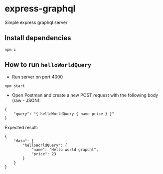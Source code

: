 # express-graphql
Simple express graphql server

## Install dependencies

```
npm i
```

## How to run `helloWorldQuery`

- Run server on port 4000
```
npm start
```

- Open Postman and create a new POST request with the following body (raw - JSON):
```
{
	"query": "{ helloWorldQuery { name price } }"
}
```

Expected result:
```
{
    "data": {
        "helloWorldQuery": {
            "name": "Hello world grapqhl",
            "price": 23
        }
    }
}
```
